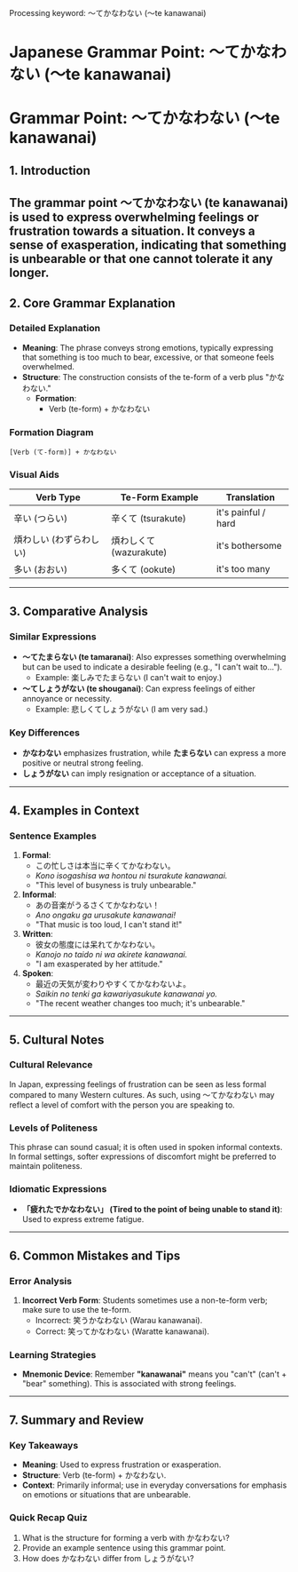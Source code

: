 Processing keyword: ～てかなわない (〜te kanawanai)
# Japanese Grammar Point: ～てかなわない (〜te kanawanai)
# Grammar Point: ～てかなわない (〜te kanawanai)
## 1. Introduction
The grammar point ～てかなわない (te kanawanai) is used to express overwhelming feelings or frustration towards a situation. It conveys a sense of exasperation, indicating that something is unbearable or that one cannot tolerate it any longer.
---
## 2. Core Grammar Explanation
### Detailed Explanation
- **Meaning**: The phrase conveys strong emotions, typically expressing that something is too much to bear, excessive, or that someone feels overwhelmed.
- **Structure**: The construction consists of the te-form of a verb plus "かなわない."
  - **Formation**: 
    - Verb (te-form) + かなわない
### Formation Diagram
```
[Verb (て-form)] + かなわない
```
### Visual Aids
| Verb Type | Te-Form Example | Translation              |
|-----------|------------------|--------------------------|
| 辛い (つらい) | 辛くて (tsurakute) | it's painful / hard      |
| 煩わしい (わずらわしい) | 煩わしくて (wazurakute) | it's bothersome          |
| 多い (おおい) | 多くて (ookute)  | it's too many            |
---
## 3. Comparative Analysis
### Similar Expressions
- **〜てたまらない (te tamaranai)**: Also expresses something overwhelming but can be used to indicate a desirable feeling (e.g., "I can't wait to..."). 
  - Example: 楽しみでたまらない (I can't wait to enjoy.)
- **〜てしょうがない (te shouganai)**: Can express feelings of either annoyance or necessity. 
  - Example: 悲しくてしょうがない (I am very sad.)
### Key Differences
- **かなわない** emphasizes frustration, while **たまらない** can express a more positive or neutral strong feeling.
- **しょうがない** can imply resignation or acceptance of a situation.
---
## 4. Examples in Context
### Sentence Examples
1. **Formal**:
   - この忙しさは本当に辛くてかなわない。 
   - *Kono isogashisa wa hontou ni tsurakute kanawanai.*
   - "This level of busyness is truly unbearable."
2. **Informal**:
   - あの音楽がうるさくてかなわない！
   - *Ano ongaku ga urusakute kanawanai!*
   - "That music is too loud, I can't stand it!"
3. **Written**:
   - 彼女の態度には呆れてかなわない。
   - *Kanojo no taido ni wa akirete kanawanai.*
   - "I am exasperated by her attitude."
4. **Spoken**:
   - 最近の天気が変わりやすくてかなわないよ。
   - *Saikin no tenki ga kawariyasukute kanawanai yo.*
   - "The recent weather changes too much; it's unbearable."
---
## 5. Cultural Notes
### Cultural Relevance
In Japan, expressing feelings of frustration can be seen as less formal compared to many Western cultures. As such, using ～てかなわない may reflect a level of comfort with the person you are speaking to. 
### Levels of Politeness
This phrase can sound casual; it is often used in spoken informal contexts. In formal settings, softer expressions of discomfort might be preferred to maintain politeness.
### Idiomatic Expressions
- **「疲れたでかなわない」 (Tired to the point of being unable to stand it)**: Used to express extreme fatigue.
---
## 6. Common Mistakes and Tips
### Error Analysis
1. **Incorrect Verb Form**: Students sometimes use a non-te-form verb; make sure to use the te-form.
   - Incorrect: 笑うかなわない (Warau kanawanai).
   - Correct: 笑ってかなわない (Waratte kanawanai).
### Learning Strategies
- **Mnemonic Device**: Remember **"kanawanai"** means you "can't" (can't + "bear" something). This is associated with strong feelings.
---
## 7. Summary and Review
### Key Takeaways
- **Meaning**: Used to express frustration or exasperation.
- **Structure**: Verb (te-form) + かなわない.
- **Context**: Primarily informal; use in everyday conversations for emphasis on emotions or situations that are unbearable.
### Quick Recap Quiz
1. What is the structure for forming a verb with かなわない?
2. Provide an example sentence using this grammar point.
3. How does かなわない differ from しょうがない?
